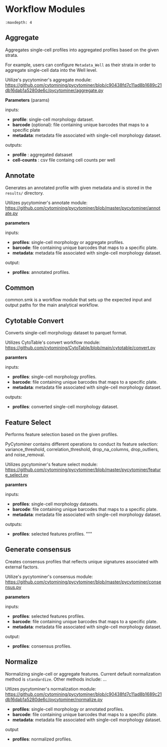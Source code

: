 # Workflow Modules

```{toctree}
:maxdepth: 4
```

## Aggregate

Aggregates single-cell profiles into aggregated profiles based on the given strata.

For example, users can configure `Metadata_Well` as their strata in order to
aggregate single-cell data into the Well level.

Utilize's pycytominer's aggregate module:
<https://github.com/cytomining/pycytominer/blob/c90438fd7c11ad8b1689c21db16dab1a5280de6c/pycytominer/aggregate.py>

**Parameters** (params)

inputs:

- **profile**: single-cell morphology dataset.
- **barcode** (optional): file containing unique barcodes that maps to a specific plate
- **metadata**: metadata file associated with single-cell morphology dataset.

outputs:

- **profile** : aggregated datsaset
- **cell-counts** : csv file containg cell counts per well

## Annotate

Generates an annotated profile with given metadata and is stored
in the `results/` directory.

Utilizes pycytominer's annotate module:
<https://github.com/cytomining/pycytominer/blob/master/pycytominer/annotate.py>

**parameters**

inputs:

- **profiles**: single-cell morphology or aggregate profiles.
- **barcode**: file containing unique barcodes that maps to a specific plate.
- **metadata**: metadata file associated with single-cell morphology dataset.

output:

- **profiles**: annotated profiles.

## Common

common.smk is a workflow module that sets up the expected input and output paths
for the main analytical workflow.

## Cytotable Convert

Converts single-cell morphology dataset to parquet format.

Utilizes CytoTable's convert workflow module:
<https://github.com/cytomining/CytoTable/blob/main/cytotable/convert.py>

**paramters**

inputs:

- **profiles**: single-cell morphology profiles.
- **barcode**: file containing unique barcodes that maps to a specific plate.
- **metadata**: metadata file associated with single-cell morphology dataset.

outputs:

- **profiles**: converted single-cell morphology dataset.

## Feature Select

Performs feature selection based on the given profiles.

PyCytominer contains different operations to conduct its feature selection: variance_threshold, correlation_threshold, drop_na_columns, drop_outliers, and noise_removal.

Utilizes pycytominer's feature select module:
<https://github.com/cytomining/pycytominer/blob/master/pycytominer/feature_select.py>

**paramters**

inputs:

- **profiles**: single-cell morphology datasets.
- **barcode**: file containing unique barcodes that maps to a specific plate.
- **metadata**: metadata file associated with single-cell morphology dataset.

outputs:

- **profiles**: selected features profiles.
"""

## Generate consensus

Creates consensus profiles that reflects unique signatures associated with external factors.

Utilize's pycytominer's consensus module:
<https://github.com/cytomining/pycytominer/blob/master/pycytominer/consensus.py>

**parameters**

inputs:

- **profiles**: selected features profiles.
- **barcode**: file containing unique barcodes that maps to a specific plate.
- **metadata**: metadata file associated with single-cell morphology dataset.

output:

- **profiles**: consensus profiles.

## Normalize

Normalizing single-cell or aggregate features. Current default normalization
method is `standardize`. Other methods include: ...

Utlizes pycytominer's normalization module:
<https://github.com/cytomining/pycytominer/blob/c90438fd7c11ad8b1689c21db16dab1a5280de6c/pycytominer/normalize.py>

- **profiles**: single-cell morphology or annotated profiles.
- **barcode**: file containing unique barcodes that maps to a specific plate.
- **metadata**: metadata file associated with single-cell morphology dataset.

output

- **profiles**: normalized profiles.
